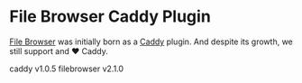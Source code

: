 # File Browser Caddy Plugin

[File Browser][1] was initially born as a [Caddy][0] plugin. And despite its growth, we still support and :heart: Caddy.

caddy  v1.0.5
filebrowser v2.1.0

[0]: https://caddyserver.com
[1]: https://github.com/filebrowser/filebrowser
